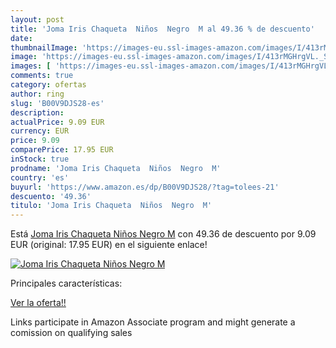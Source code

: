 ```yaml
---
layout: post
title: 'Joma Iris Chaqueta  Niños  Negro  M al 49.36 % de descuento'
date: 
thumbnailImage: 'https://images-eu.ssl-images-amazon.com/images/I/413rMGHrgVL._SL200_.jpg'
image: 'https://images-eu.ssl-images-amazon.com/images/I/413rMGHrgVL._SL200_.jpg'
images: [ 'https://images-eu.ssl-images-amazon.com/images/I/413rMGHrgVL._SL200_.jpg' ]
comments: true
category: ofertas
author: ring
slug: 'B00V9DJS28-es'
description:
actualPrice: 9.09 EUR
currency: EUR
price: 9.09
comparePrice: 17.95 EUR
inStock: true
prodname: 'Joma Iris Chaqueta  Niños  Negro  M'
country: 'es'
buyurl: 'https://www.amazon.es/dp/B00V9DJS28/?tag=tolees-21'
descuento: '49.36'
titulo: 'Joma Iris Chaqueta  Niños  Negro  M'
---
```


Está [Joma Iris Chaqueta  Niños  Negro  M](https://www.amazon.es/dp/B00V9DJS28/?tag=tolees-21) con 49.36 de descuento por 9.09 EUR (original: 17.95 EUR) en el siguiente enlace!

[![Joma Iris Chaqueta  Niños  Negro  M](https://images-eu.ssl-images-amazon.com/images/I/413rMGHrgVL._SL200_.jpg)](https://www.amazon.es/dp/B00V9DJS28/?tag=tolees-21)

Principales características:


[Ver la oferta!!](https://www.amazon.es/dp/B00V9DJS28/?tag=tolees-21)

Links participate in Amazon Associate program and might generate a comission on qualifying sales



